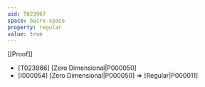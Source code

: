 ```yaml
---
uid: T023967
space: baire-space
property: regular
value: true
---
```

[[Proof]]

* [T023966] [Zero Dimensional|P000050]
* [I000054] [Zero Dimensional|P000050] => [Regular|P000011]


